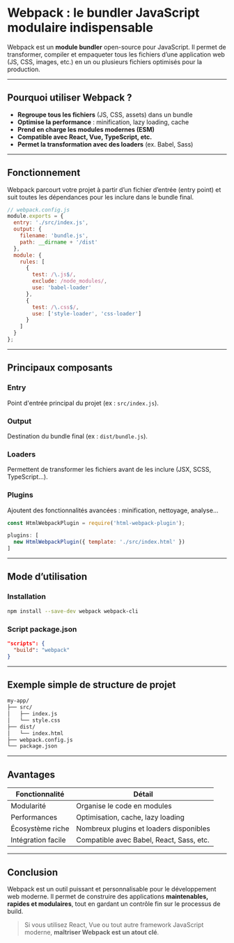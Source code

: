 # Webpack : le bundler JavaScript modulaire indispensable

Webpack est un **module bundler** open-source pour JavaScript. Il permet de transformer, compiler et empaqueter tous les fichiers d’une application web (JS, CSS, images, etc.) en un ou plusieurs fichiers optimisés pour la production.

---

## Pourquoi utiliser Webpack ?

* **Regroupe tous les fichiers** (JS, CSS, assets) dans un bundle
* **Optimise la performance** : minification, lazy loading, cache
* **Prend en charge les modules modernes (ESM)**
* **Compatible avec React, Vue, TypeScript, etc.**
* **Permet la transformation avec des loaders** (ex. Babel, Sass)

---

## Fonctionnement

Webpack parcourt votre projet à partir d’un fichier d’entrée (entry point) et suit toutes les dépendances pour les inclure dans le bundle final.

```js
// webpack.config.js
module.exports = {
  entry: './src/index.js',
  output: {
    filename: 'bundle.js',
    path: __dirname + '/dist'
  },
  module: {
    rules: [
      {
        test: /\.js$/,
        exclude: /node_modules/,
        use: 'babel-loader'
      },
      {
        test: /\.css$/,
        use: ['style-loader', 'css-loader']
      }
    ]
  }
};
```

---

## Principaux composants

### Entry

Point d'entrée principal du projet (ex : `src/index.js`).

### Output

Destination du bundle final (ex : `dist/bundle.js`).

### Loaders

Permettent de transformer les fichiers avant de les inclure (JSX, SCSS, TypeScript...).

### Plugins

Ajoutent des fonctionnalités avancées : minification, nettoyage, analyse...

```js
const HtmlWebpackPlugin = require('html-webpack-plugin');

plugins: [
  new HtmlWebpackPlugin({ template: './src/index.html' })
]
```

---

## Mode d’utilisation

### Installation

```bash
npm install --save-dev webpack webpack-cli
```

### Script package.json

```json
"scripts": {
  "build": "webpack"
}
```

---

## Exemple simple de structure de projet

```bash
my-app/
├── src/
│   ├── index.js
│   └── style.css
├── dist/
│   └── index.html
├── webpack.config.js
└── package.json
```

---

## Avantages

| Fonctionnalité     | Détail                                   |
| ------------------ | ---------------------------------------- |
| Modularité         | Organise le code en modules              |
| Performances       | Optimisation, cache, lazy loading        |
| Écosystème riche   | Nombreux plugins et loaders disponibles  |
| Intégration facile | Compatible avec Babel, React, Sass, etc. |

---

## Conclusion

Webpack est un outil puissant et personnalisable pour le développement web moderne.
Il permet de construire des applications **maintenables, rapides et modulaires**, tout en gardant un contrôle fin sur le processus de build.

> Si vous utilisez React, Vue ou tout autre framework JavaScript moderne, **maîtriser Webpack est un atout clé**.